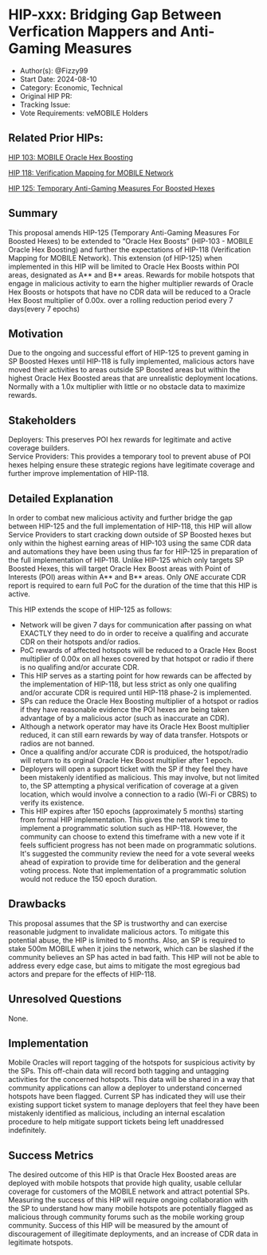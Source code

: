 # HIP-xxx: Bridging Gap Between Verfication Mappers and Anti-Gaming Measures

- Author(s): @Fizzy99
- Start Date: 2024-08-10
- Category: Economic, Technical
- Original HIP PR: 
- Tracking Issue: 
- Vote Requirements: veMOBILE Holders


## Related Prior HIPs:
[HIP 103: MOBILE Oracle Hex Boosting](https://github.com/helium/HIP/blob/main/0103-oracle-hex-boosting.md)

[HIP 118: Verification Mapping for MOBILE Network](https://github.com/helium/HIP/blob/main/0118-verification-mapping.md)

[HIP 125: Temporary Anti-Gaming Measures For Boosted Hexes](https://github.com/helium/HIP/blob/main/0125-temporary-anti-gaming-measures-for-boosted-hexes.md)


## Summary
This proposal amends HIP-125 (Temporary Anti-Gaming Measures For Boosted Hexes) to be extended to “Oracle Hex Boosts” (HIP-103 - MOBILE Oracle Hex Boosting) and further the expectations of HIP-118 (Verification Mapping for MOBILE Network). 
This extension (of HIP-125) when implemented in this HIP will be limited to Oracle Hex Boosts within POI areas, designated as A** and B** areas. Rewards for mobile hotspots that engage in malicious activity to earn the higher multiplier rewards of Oracle Hex Boosts or hotspots that have no CDR data will be reduced to a Oracle Hex Boost multiplier of 0.00x. over a rolling reduction period every 7 days(every 7 epochs)



## Motivation
Due to the ongoing and successful effort of HIP-125 to prevent gaming in SP Boosted Hexes until HIP-118 is fully implemented, malicious actors have moved their activities to areas outside SP Boosted areas but within the highest Oracle Hex Boosted areas that are unrealistic deployment locations. Normally with a 1.0x multiplier with little or no obstacle data to maximize rewards. 



## Stakeholders

Deployers: This preserves POI hex rewards for legitimate and active coverage builders.  
Service Providers: This provides a temporary tool to prevent abuse of POI hexes helping ensure these strategic regions have legitimate coverage and further improve implementation of HIP-118.



## Detailed Explanation

In order to combat new malicious activity and further bridge the gap between HIP-125 and the full implementation of HIP-118, this HIP will allow Service Providers to start cracking down outside of SP Boosted hexes but only within the highest earning areas of HIP-103 using the same CDR data and automations they have been using thus far for HIP-125 in preparation of the full implementation of HIP-118.
Unlike HIP-125 which only targets SP Boosted Hexes, this will target Oracle Hex Boost areas with Point of Interests (POI) areas within A** and B** areas.
Only *ONE* accurate CDR report is required to earn full PoC for the duration of the time that this HIP is active.

This HIP extends the scope of HIP-125 as follows:
- Network will be given 7 days for communication after passing on what EXACTLY they need to do in order to receive a qualifing and accurate CDR on their hotspots and/or radios. 
- PoC rewards of affected hotspots will be reduced to a Oracle Hex Boost multiplier of 0.00x on all hexes covered by that hotspot or radio if there is no qualifing and/or accurate CDR. 
- This HIP serves as a starting point for how rewards can be affected by the implementation of HIP-118, but less strict as only one qualifing and/or accurate CDR is required until HIP-118 phase-2 is implemented. 
- SPs can reduce the Oracle Hex Boosting multiplier of a hotspot or radios if they have reasonable evidence the POI hexes are being taken advantage of by a malicious actor (such as inaccurate an CDR).
- Although a network operator may have its Oracle Hex Boost multiplier reduced, it can still earn rewards by way of data transfer.  Hotspots or radios are not banned.
- Once a qualifing and/or accurate CDR is produiced, the hotspot/radio will return to its orginal Oracle Hex Boost multiplier after 1 epoch. 
- Deployers will open a support ticket with the SP if they feel they have been mistakenly identified as malicious. This may involve, but not limited to, the SP attempting a physical verification of coverage at a given location, which would involve a connection to a radio (Wi-Fi or CBRS) to verify its existence. 
- This HIP expires after 150 epochs (approximately 5 months) starting from formal HIP implementation. This gives the network time to implement a programmatic solution such as HIP-118.  However, the community can choose to extend this timeframe with a new vote if it feels sufficient progress has not been made on programmatic solutions.  It's suggested the community review the need for a vote several weeks ahead of expiration to provide time for deliberation and the general voting process.  Note that implementation of a programmatic solution would not reduce the 150 epoch duration.



## Drawbacks

This proposal assumes that the SP is trustworthy and can exercise reasonable judgment to invalidate malicious actors. To mitigate this potential abuse, the HIP is limited to 5 months.  Also, an SP is required to stake 500m MOBILE when it joins the network, which can be slashed if the community believes an SP has acted in bad faith.
This HIP will not be able to address every edge case, but aims to mitigate the most egregious bad actors and prepare for the effects of HIP-118.



## Unresolved Questions

None.



## Implementation

Mobile Oracles will report tagging of the hotspots for suspicious activity by the SPs.  This off-chain data will record both tagging and untagging activities for the concerned hotspots. This data will be shared in a way that community applications can allow a deployer to understand concerned hotspots have been flagged.
Current SP has indicated they will use their existing support ticket system to manage deployers that feel they have been mistakenly identified as malicious, including an internal escalation procedure to help mitigate support tickets being left unaddressed indefinitely.



## Success Metrics

The desired outcome of this HIP is that Oracle Hex Boosted areas are deployed with mobile hotspots that provide high quality, usable cellular coverage for customers of the MOBILE network and attract potential SPs.
Measuring the success of this HIP will require ongoing collaboration with the SP to understand how many mobile hotspots are potentially flagged as malicious through community forums such as the mobile working group community.
Success of this HIP will be measured by the amount of discouragement of illegitimate deployments, and an increase of CDR data in legitimate hotspots.

